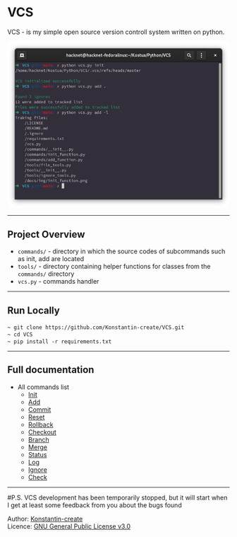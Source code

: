 # VCS
VCS - is my simple open source version controll system written on python.


![Directory initialization syntax](/docs/img/banner.png)

___

## Project Overview
- `commands/` - directory in which the source codes of subcommands such as init, add are located
- `tools/` - directory containing helper functions for classes from the `commands/` directory
- `vcs.py` - commands handler

___

## Run Locally
```
~ git clone https://github.com/Konstantin-create/VCS.git
~ cd VCS
~ pip install -r requirements.txt
```

___

## Full documentation

- All commands list
    - [Init](/docs/init.md)
    - [Add](/docs/add.md)
    - [Commit](/docs/commit.md)
    - [Reset](/docs/reset.md)
    - [Rollback](/docs/rollback.md)
    - [Checkout](/docs/checkout.md)
    - [Branch](/docs/branch.md)
    - [Merge](/docs/merge.md)
    - [Status](/docs/status.md)
    - [Log](/docs/log.md)
    - [Ignore](/docs/ignore.md)
    - [Check](/docs/check.md)
___

#P.S.
VCS development has been temporarily stopped, but it will start when I get at least some feedback from you about the bugs found

Author: [Konstantin-create](https://github.com/Konstantin-create)
\
Licence: [GNU General Public License v3.0](/LICENSE)
